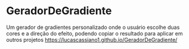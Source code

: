 # GeradorDeGradiente
Um gerador de gradientes personalizado onde o usuário escolhe duas cores e a direção do efeito, podendo copiar o resultado para aplicar em outros projetos
https://lucascassiano1.github.io/GeradorDeGradiente/
